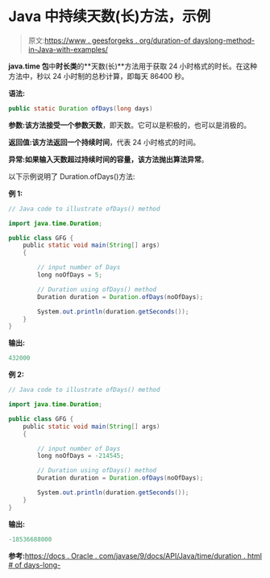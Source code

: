 # Java 中持续天数(长)方法，示例

> 原文:[https://www . geesforgeks . org/duration-of dayslong-method-in-Java-with-examples/](https://www.geeksforgeeks.org/duration-ofdayslong-method-in-java-with-examples/)

**java.time 包**中**时长类**的**天数(长)**方法用于获取 24 小时格式的时长。在这种方法中，秒以 24 小时制的总秒计算，即每天 86400 秒。

**语法:**

```java
public static Duration ofDays(long days)

```

**参数:**该方法接受一个参数**天数**，即天数。它可以是积极的，也可以是消极的。

**返回值:**该方法返回一个**持续时间**，代表 24 小时格式的时间。

**异常:**如果输入天数超过持续时间的容量，该方法抛出**算法异常**。

以下示例说明了 Duration.ofDays()方法:

**例 1:**

```java
// Java code to illustrate ofDays() method

import java.time.Duration;

public class GFG {
    public static void main(String[] args)
    {

        // input number of Days
        long noOfDays = 5;

        // Duration using ofDays() method
        Duration duration = Duration.ofDays(noOfDays);

        System.out.println(duration.getSeconds());
    }
}
```

**输出:**

```java
432000

```

**例 2:**

```java
// Java code to illustrate ofDays() method

import java.time.Duration;

public class GFG {
    public static void main(String[] args)
    {

        // input number of Days
        long noOfDays = -214545;

        // Duration using ofDays() method
        Duration duration = Duration.ofDays(noOfDays);

        System.out.println(duration.getSeconds());
    }
}
```

**输出:**

```java
-18536688000

```

**参考:**[https://docs . Oracle . com/javase/9/docs/API/Java/time/duration . html # of days-long-](https://docs.oracle.com/javase/9/docs/api/java/time/Duration.html#ofDays-long-)